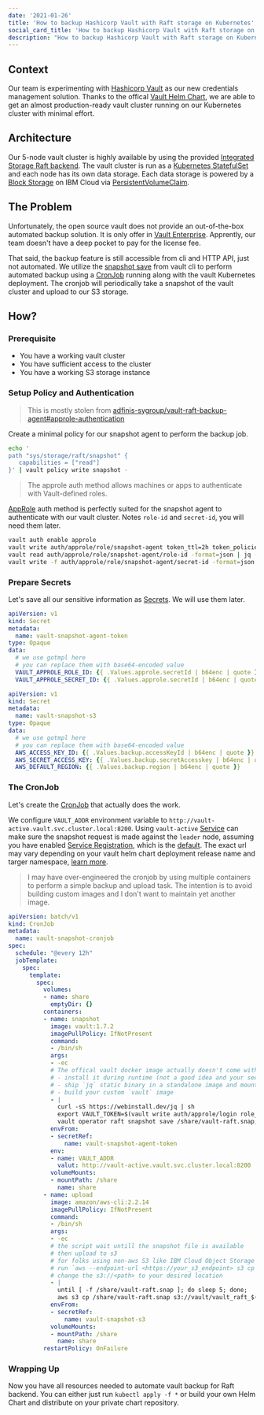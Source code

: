 ```yaml
---
date: '2021-01-26'
title: 'How to backup Hashicorp Vault with Raft storage on Kubernetes'
social_card_title: 'How to backup Hashicorp Vault with Raft storage on Kubernetes'
description: "How to backup Hashicorp Vault with Raft storage on Kubernetes"
---
```


## Context

Our team is experimenting with [Hashicorp Vault][] as our new credentials management solution. Thanks to the offical [Vault Helm Chart][], we are able to get an almost production-ready vault cluster running on our Kubernetes cluster with minimal effort.

## Architecture

Our 5-node vault cluster is highly available by using the provided [Integrated Storage Raft backend][]. The vault cluster is run as a [Kubernetes StatefulSet]() and each node has its own data storage. Each data storage is powered by a [Block Storage][] on IBM Cloud via [PersistentVolumeClaim][].

## The Problem

Unfortunately, the open source vault does not provide an out-of-the-box automated backup solution. It is only offer in [Vault Enterprise][]. Apprently, our team doesn't have a deep pocket to pay for the license fee.

That said, the backup feature is still accessible from cli and HTTP API, just not automated. We utilize the [snapshot save][] from vault cli to perform automated backup using a [CronJob][] running along with the vault Kubernetes deployment. The cronjob will periodically take a snapshot of the vault cluster and upload to our S3 storage.

## How?

### Prerequisite

- You have a working vault cluster
- You have sufficient access to the cluster
- You have a working S3 storage instance

### Setup Policy and Authentication

> This is mostly stolen from [adfinis-sygroup/vault-raft-backup-agent#approle-authentication](https://github.com/adfinis-sygroup/vault-raft-backup-agent)

Create a minimal policy for our snapshot agent to perform the backup job.

```bash
echo '
path "sys/storage/raft/snapshot" {
   capabilities = ["read"]
}' | vault policy write snapshot -
```

> The approle auth method allows machines or apps to authenticate with Vault-defined roles.

[AppRole][] auth method is perfectly suited for the snapshot agent to authenticate with our vault cluster. Notes `role-id` and `secret-id`, you will need them later.

```bash
vault auth enable approle
vault write auth/approle/role/snapshot-agent token_ttl=2h token_policies=snapshot
vault read auth/approle/role/snapshot-agent/role-id -format=json | jq -r .data.role_id
vault write -f auth/approle/role/snapshot-agent/secret-id -format=json | jq -r .data.secret_id
```

### Prepare Secrets

Let's save all our sensitive information as [Secrets][]. We will use them later.

```yaml
apiVersion: v1
kind: Secret
metadata:
  name: vault-snapshot-agent-token
type: Opaque
data:
  # we use gotmpl here
  # you can replace them with base64-encoded value
  VAULT_APPROLE_ROLE_ID: {{ .Values.approle.secretId | b64enc | quote }}
  VAULT_APPROLE_SECRET_ID: {{ .Values.approle.secretId | b64enc | quote }}
```

```yaml
apiVersion: v1
kind: Secret
metadata:
  name: vault-snapshot-s3
type: Opaque
data:
  # we use gotmpl here
  # you can replace them with base64-encoded value
  AWS_ACCESS_KEY_ID: {{ .Values.backup.accessKeyId | b64enc | quote }}
  AWS_SECRET_ACCESS_KEY: {{ .Values.backup.secretAccesskey | b64enc | quote }}
  AWS_DEFAULT_REGION: {{ .Values.backup.region | b64enc | quote }}
```

### The CronJob

Let's create the [CronJob][] that actually does the work.

We configure `VAULT_ADDR` environment variable to `http://vault-active.vault.svc.cluster.local:8200`. Using `vault-active` [Service][] can make sure the snapshot request is made against the `leader` node, assuming you have enabled [Service Registration][], which is the [default](https://github.com/hashicorp/vault-helm/blob/f67b844d3027b981d12a56957f5fbcbf85ec5adc/values.yaml#L601). The exact url may vary depending on your vault helm chart deployment release name and targer namespace, [learn more](https://kubernetes.io/docs/concepts/services-networking/dns-pod-service/).

> I may have over-engineered the cronjob by using multiple containers to perform a simple backup and upload task. The intention is to avoid building custom images and I don't want to maintain yet another image.

```yaml
apiVersion: batch/v1
kind: CronJob
metadata:
  name: vault-snapshot-cronjob
spec:
  schedule: "@every 12h"
  jobTemplate:
    spec:
      template:
        spec:
          volumes:
          - name: share
            emptyDir: {}
          containers:
          - name: snapshot
            image: vault:1.7.2
            imagePullPolicy: IfNotPresent
            command:
            - /bin/sh
            args:
            - -ec
            # The offical vault docker image actually doesn't come with `jq`. You can 
            # - install it during runtime (not a good idea and your security team may not like it)
            # - ship `jq` static binary in a standalone image and mount it using a shared volume from `initContainers`
            # - build your custom `vault` image
            - |
              curl -sS https://webinstall.dev/jq | sh
              export VAULT_TOKEN=$(vault write auth/approle/login role_id=$VAULT_APPROLE_ROLE_ID secret_id=$VAULT_APPROLE_SECRET_ID -format=json | /jq/jq -r .auth.client_token);
              vault operator raft snapshot save /share/vault-raft.snap; 
            envFrom:
            - secretRef:
                name: vault-snapshot-agent-token
            env:
            - name: VAULT_ADDR
              valut: http://vault-active.vault.svc.cluster.local:8200
            volumeMounts:
            - mountPath: /share
              name: share
          - name: upload
            image: amazon/aws-cli:2.2.14
            imagePullPolicy: IfNotPresent
            command:
            - /bin/sh
            args:
            - -ec
            # the script wait untill the snapshot file is available
            # then upload to s3
            # for folks using non-aws S3 like IBM Cloud Object Storage service, add a `--endpoint-url` option
            # run `aws --endpoint-url <https://your_s3_endpoint> s3 cp ...`
            # change the s3://<path> to your desired location
            - |
              until [ -f /share/vault-raft.snap ]; do sleep 5; done;
              aws s3 cp /share/vault-raft.snap s3://vault/vault_raft_$(date +"%Y%m%d_%H%M%S").snap;
            envFrom:
            - secretRef:
                name: vault-snapshot-s3
            volumeMounts:
            - mountPath: /share
              name: share
          restartPolicy: OnFailure
```

### Wrapping Up

Now you have all resources needed to automate vault backup for Raft backend. You can either just run `kubectl apply -f *` or build your own Helm Chart and distribute on your private chart repository.

[AppRole]: https://www.vaultproject.io/docs/auth/approle
[Block Storage]: https://cloud.ibm.com/docs/vpc?topic=vpc-block-storage-about
[Hashicorp Vault]: https://vaultproject.io
[Vault Enterprise]: https://www.vaultproject.io/docs/enterprise/automated-integrated-storage-snapshots
[Vault Helm Chart]: https://github.com/hashicorp/vault-helm
[Integrated Storage Raft backend]: https://www.vaultproject.io/docs/configuration/storage/raft
[Kubernetes StatefulSet]: https://kubernetes.io/docs/concepts/workloads/controllers/statefulset/
[CronJob]: https://kubernetes.io/docs/concepts/workloads/controllers/cron-jobs/
[PersistentVolumeClaim]: https://kubernetes.io/docs/concepts/storage/persistent-volumes/
[snapshot save]: https://www.vaultproject.io/docs/commands/operator/raft#snapshot-save
[Secrets]: https://kubernetes.io/docs/concepts/configuration/secret/
[Service]: https://kubernetes.io/docs/concepts/services-networking/service/
[Service Registration]: https://www.vaultproject.io/docs/configuration/service-registration/kubernetes#kubernetes-service-registration

